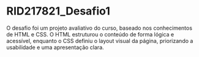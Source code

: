 # RID217821_Desafio1
O desafio foi um projeto avaliativo do curso, baseado nos conhecimentos de HTML e CSS. O HTML estruturou o conteúdo de forma lógica e acessível, enquanto o CSS definiu o layout visual da página, priorizando a usabilidade e uma apresentação clara.
